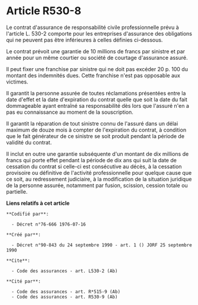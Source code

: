 # Article R530-8

Le contrat d'assurance de responsabilité civile professionnelle prévu à l'article L. 530-2 comporte pour les entreprises
d'assurance des obligations qui ne peuvent pas être inférieures à celles définies ci-dessous.

Le contrat prévoit une garantie de 10 millions de francs par sinistre et par année pour un même courtier ou société de
courtage d'assurance assuré.

Il peut fixer une franchise par sinistre qui ne doit pas excéder 20 p. 100 du montant des indemnités dues. Cette franchise
n'est pas opposable aux victimes.

Il garantit la personne assurée de toutes réclamations présentées entre la date d'effet et la date d'expiration du contrat
quelle que soit la date du fait dommageable ayant entraîné sa responsabilité dès lors que l'assuré n'en a pas eu connaissance
au moment de la souscription.

Il garantit la réparation de tout sinistre connu de l'assuré dans un délai maximum de douze mois à compter de l'expiration du
contrat, à condition que le fait générateur de ce sinistre se soit produit pendant la période de validité du contrat.

Il inclut en outre une garantie subséquente d'un montant de dix millions de francs qui porte effet pendant la période de dix
ans qui suit la date de cessation du contrat si celle-ci est consécutive au décès, à la cessation provisoire ou définitive de
l'activité professionnelle pour quelque cause que ce soit, au redressement judiciaire, à la modification de la situation
juridique de la personne assurée, notamment par fusion, scission, cession totale ou partielle.

**Liens relatifs à cet article**

	**Codifié par**:

	  - Décret n°76-666 1976-07-16

	**Créé par**:

	  - Décret n°90-843 du 24 septembre 1990 - art. 1 () JORF 25 septembre 1990

	**Cite**:

	  - Code des assurances - art. L530-2 (Ab)

	**Cité par**:

	  - Code des assurances - art. R*515-9 (Ab)
	  - Code des assurances - art. R530-9 (Ab)

